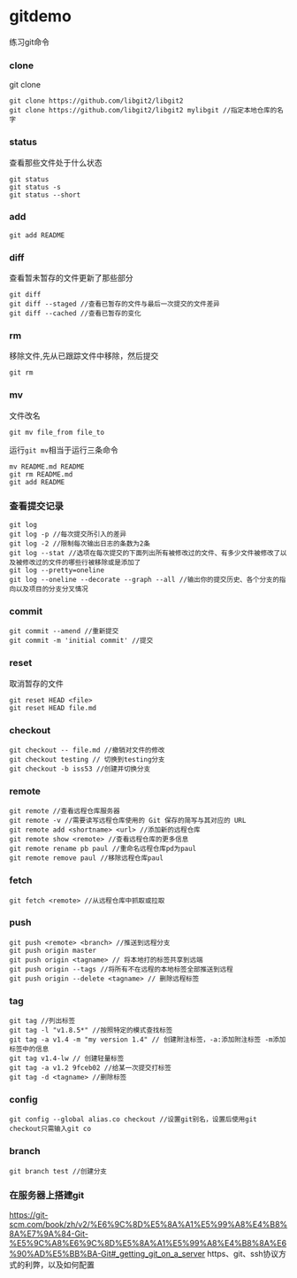 # gitdemo
练习git命令

### clone 
git clone <url>
```
git clone https://github.com/libgit2/libgit2
git clone https://github.com/libgit2/libgit2 mylibgit //指定本地仓库的名字
```
### status
查看那些文件处于什么状态
```
git status
git status -s
git status --short
```

### add
```
git add README
```

### diff
查看暂未暂存的文件更新了那些部分
```
git diff
git diff --staged //查看已暂存的文件与最后一次提交的文件差异
git diff --cached //查看已暂存的变化
```
### rm
移除文件,先从已跟踪文件中移除，然后提交
```
git rm
```
### mv
文件改名
```
git mv file_from file_to
```
运行`git mv`相当于运行三条命令
```
mv README.md README
git rm README.md
git add README
```

### 查看提交记录
```
git log
git log -p //每次提交所引入的差异
git log -2 //限制每次输出日志的条数为2条
git log --stat //选项在每次提交的下面列出所有被修改过的文件、有多少文件被修改了以及被修改过的文件的哪些行被移除或是添加了
git log --pretty=oneline
git log --oneline --decorate --graph --all //输出你的提交历史、各个分支的指向以及项目的分支分叉情况
```

### commit
```
git commit --amend //重新提交
git commit -m 'initial commit' //提交
```
### reset
取消暂存的文件
```
git reset HEAD <file>
git reset HEAD file.md
```
### checkout

```
git checkout -- file.md //撤销对文件的修改
git checkout testing // 切换到testing分支
git checkout -b iss53 //创建并切换分支
```
### remote
```
git remote //查看远程仓库服务器
git remote -v //需要读写远程仓库使用的 Git 保存的简写与其对应的 URL
git remote add <shortname> <url> //添加新的远程仓库
git remote show <remote> //查看远程仓库的更多信息
git remote rename pb paul //重命名远程仓库pd为paul
git remote remove paul //移除远程仓库paul
```
### fetch
```
git fetch <remote> //从远程仓库中抓取或拉取
```

### push
```
git push <remote> <branch> //推送到远程分支
git push origin master
git push origin <tagname> // 将本地打的标签共享到远端
git push origin --tags //将所有不在远程的本地标签全部推送到远程
git push origin --delete <tagname> // 删除远程标签
```

### tag
```
git tag //列出标签
git tag -l "v1.8.5*" //按照特定的模式查找标签
git tag -a v1.4 -m "my version 1.4" // 创建附注标签，-a:添加附注标签 -m添加标签中的信息
git tag v1.4-lw // 创建轻量标签
git tag -a v1.2 9fceb02 //给某一次提交打标签
git tag -d <tagname> //删除标签
```

### config
```
git config --global alias.co checkout //设置git别名，设置后使用git checkout只需输入git co
```

### branch
```
git branch test //创建分支
```
### 在服务器上搭建git
https://git-scm.com/book/zh/v2/%E6%9C%8D%E5%8A%A1%E5%99%A8%E4%B8%8A%E7%9A%84-Git-%E5%9C%A8%E6%9C%8D%E5%8A%A1%E5%99%A8%E4%B8%8A%E6%90%AD%E5%BB%BA-Git#_getting_git_on_a_server
https、git、ssh协议方式的利弊，以及如何配置